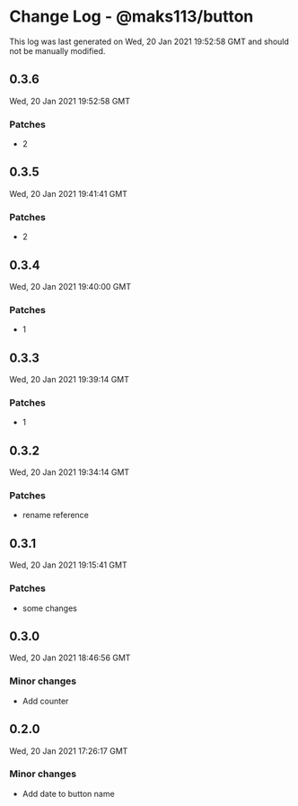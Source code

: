 # Change Log - @maks113/button

This log was last generated on Wed, 20 Jan 2021 19:52:58 GMT and should not be manually modified.

## 0.3.6
Wed, 20 Jan 2021 19:52:58 GMT

### Patches

- 2

## 0.3.5
Wed, 20 Jan 2021 19:41:41 GMT

### Patches

- 2

## 0.3.4
Wed, 20 Jan 2021 19:40:00 GMT

### Patches

- 1

## 0.3.3
Wed, 20 Jan 2021 19:39:14 GMT

### Patches

- 1

## 0.3.2
Wed, 20 Jan 2021 19:34:14 GMT

### Patches

- rename reference

## 0.3.1
Wed, 20 Jan 2021 19:15:41 GMT

### Patches

- some changes

## 0.3.0
Wed, 20 Jan 2021 18:46:56 GMT

### Minor changes

- Add counter

## 0.2.0
Wed, 20 Jan 2021 17:26:17 GMT

### Minor changes

- Add date to button name

